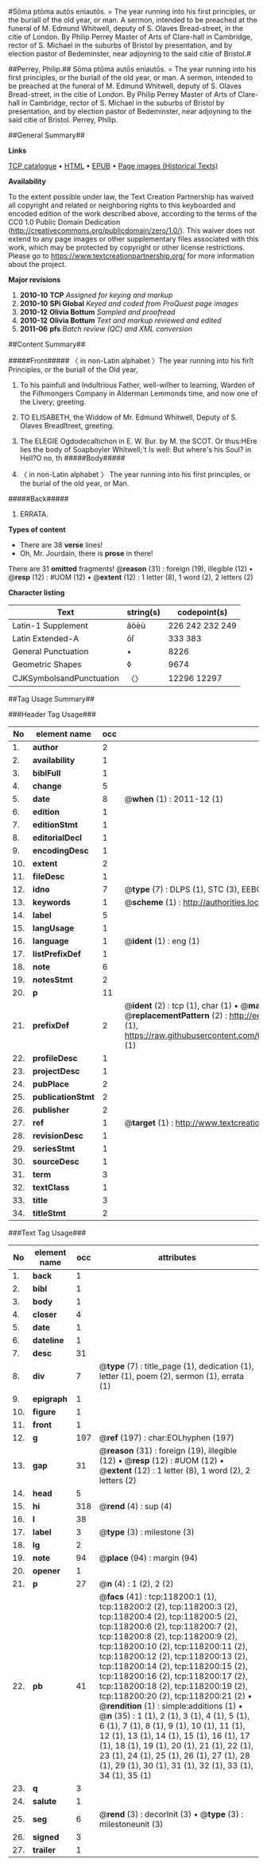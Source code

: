 #Sōma ptōma autōs eniautōs. = The year running into his first principles, or the buriall of the old year, or man. A sermon, intended to be preached at the funeral of M. Edmund Whitwell, deputy of S. Olaves Bread-street, in the citie of London. By Philip Perrey Master of Arts of Clare-hall in Cambridge, rector of S. Michael in the suburbs of Bristol by presentation, and by election pastor of Bedeminster, near adjoyning to the said citie of Bristol.#

##Perrey, Philip.##
Sōma ptōma autōs eniautōs. = The year running into his first principles, or the buriall of the old year, or man. A sermon, intended to be preached at the funeral of M. Edmund Whitwell, deputy of S. Olaves Bread-street, in the citie of London. By Philip Perrey Master of Arts of Clare-hall in Cambridge, rector of S. Michael in the suburbs of Bristol by presentation, and by election pastor of Bedeminster, near adjoyning to the said citie of Bristol.
Perrey, Philip.

##General Summary##

**Links**

[TCP catalogue](http://www.ota.ox.ac.uk/tcp/)  • 
[HTML](http://tei.it.ox.ac.uk/tcp/Texts-HTML/free/A90/A90514.html)  • 
[EPUB](http://tei.it.ox.ac.uk/tcp/Texts-EPUB/free/A90/A90514.epub) • 
[Page images (Historical Texts)](https://historicaltexts.jisc.ac.uk/eebo-99865944e)

**Availability**

To the extent possible under law, the Text Creation Partnership has waived all copyright and related or neighboring rights to this keyboarded and encoded edition of the work described above, according to the terms of the CC0 1.0 Public Domain Dedication (http://creativecommons.org/publicdomain/zero/1.0/). This waiver does not extend to any page images or other supplementary files associated with this work, which may be protected by copyright or other license restrictions. Please go to https://www.textcreationpartnership.org/ for more information about the project.

**Major revisions**

1. __2010-10__ __TCP__ *Assigned for keying and markup*
1. __2010-10__ __SPi Global__ *Keyed and coded from ProQuest page images*
1. __2010-12__ __Olivia Bottum__ *Sampled and proofread*
1. __2010-12__ __Olivia Bottum__ *Text and markup reviewed and edited*
1. __2011-06__ __pfs__ *Batch review (QC) and XML conversion*

##Content Summary##

#####Front#####
〈 in non-Latin alphabet 〉The year running into his firſt Principles, or the buriall of the Old year,
1. To his painfull and Induſtrious Father, well-wiſher to learning, Warden of the Fiſhmongers Company in Alderman Lemmonds time, and now one of the Livery; greeting.

1. TO ELISABETH, the Widdow of Mr. Edmund Whitwell, Deputy of S. Olaves Breadſtreet, greeting.

1. The ELEGIE Ogdodecaſtichon in E. W. Bur. by M. the SCOT.
Or thus:HEre lies the body of Soapboyler Whitwell;'t Is well: But where's his Soul? in Hell?O no, th
#####Body#####

1. 〈 in non-Latin alphabet 〉 The year running into his first principles, or the burial of the old year, or Man.

#####Back#####

1. ERRATA.

**Types of content**

  * There are 38 **verse** lines!
  * Oh, Mr. Jourdain, there is **prose** in there!

There are 31 **omitted** fragments! 
 @__reason__ (31) : foreign (19), illegible (12)  •  @__resp__ (12) : #UOM (12)  •  @__extent__ (12) : 1 letter (8), 1 word (2), 2 letters (2)

**Character listing**


|Text|string(s)|codepoint(s)|
|---|---|---|
|Latin-1 Supplement|âòèù|226 242 232 249|
|Latin Extended-A|ōſ|333 383|
|General Punctuation|•|8226|
|Geometric Shapes|◊|9674|
|CJKSymbolsandPunctuation|〈〉|12296 12297|

##Tag Usage Summary##

###Header Tag Usage###

|No|element name|occ|attributes|
|---|---|---|---|
|1.|__author__|2||
|2.|__availability__|1||
|3.|__biblFull__|1||
|4.|__change__|5||
|5.|__date__|8| @__when__ (1) : 2011-12 (1)|
|6.|__edition__|1||
|7.|__editionStmt__|1||
|8.|__editorialDecl__|1||
|9.|__encodingDesc__|1||
|10.|__extent__|2||
|11.|__fileDesc__|1||
|12.|__idno__|7| @__type__ (7) : DLPS (1), STC (3), EEBO-CITATION (1), PROQUEST (1), VID (1)|
|13.|__keywords__|1| @__scheme__ (1) : http://authorities.loc.gov/ (1)|
|14.|__label__|5||
|15.|__langUsage__|1||
|16.|__language__|1| @__ident__ (1) : eng (1)|
|17.|__listPrefixDef__|1||
|18.|__note__|6||
|19.|__notesStmt__|2||
|20.|__p__|11||
|21.|__prefixDef__|2| @__ident__ (2) : tcp (1), char (1)  •  @__matchPattern__ (2) : ([0-9\-]+):([0-9IVX]+) (1), (.+) (1)  •  @__replacementPattern__ (2) : http://eebo.chadwyck.com/downloadtiff?vid=$1&page=$2 (1), https://raw.githubusercontent.com/textcreationpartnership/Texts/master/tcpchars.xml#$1 (1)|
|22.|__profileDesc__|1||
|23.|__projectDesc__|1||
|24.|__pubPlace__|2||
|25.|__publicationStmt__|2||
|26.|__publisher__|2||
|27.|__ref__|1| @__target__ (1) : http://www.textcreationpartnership.org/docs/. (1)|
|28.|__revisionDesc__|1||
|29.|__seriesStmt__|1||
|30.|__sourceDesc__|1||
|31.|__term__|3||
|32.|__textClass__|1||
|33.|__title__|3||
|34.|__titleStmt__|2||


###Text Tag Usage###

|No|element name|occ|attributes|
|---|---|---|---|
|1.|__back__|1||
|2.|__bibl__|1||
|3.|__body__|1||
|4.|__closer__|4||
|5.|__date__|1||
|6.|__dateline__|1||
|7.|__desc__|31||
|8.|__div__|7| @__type__ (7) : title_page (1), dedication (1), letter (1), poem (2), sermon (1), errata (1)|
|9.|__epigraph__|1||
|10.|__figure__|1||
|11.|__front__|1||
|12.|__g__|197| @__ref__ (197) : char:EOLhyphen (197)|
|13.|__gap__|31| @__reason__ (31) : foreign (19), illegible (12)  •  @__resp__ (12) : #UOM (12)  •  @__extent__ (12) : 1 letter (8), 1 word (2), 2 letters (2)|
|14.|__head__|5||
|15.|__hi__|318| @__rend__ (4) : sup (4)|
|16.|__l__|38||
|17.|__label__|3| @__type__ (3) : milestone (3)|
|18.|__lg__|2||
|19.|__note__|94| @__place__ (94) : margin (94)|
|20.|__opener__|1||
|21.|__p__|27| @__n__ (4) : 1 (2), 2 (2)|
|22.|__pb__|41| @__facs__ (41) : tcp:118200:1 (1), tcp:118200:2 (2), tcp:118200:3 (2), tcp:118200:4 (2), tcp:118200:5 (2), tcp:118200:6 (2), tcp:118200:7 (2), tcp:118200:8 (2), tcp:118200:9 (2), tcp:118200:10 (2), tcp:118200:11 (2), tcp:118200:12 (2), tcp:118200:13 (2), tcp:118200:14 (2), tcp:118200:15 (2), tcp:118200:16 (2), tcp:118200:17 (2), tcp:118200:18 (2), tcp:118200:19 (2), tcp:118200:20 (2), tcp:118200:21 (2)  •  @__rendition__ (1) : simple:additions (1)  •  @__n__ (35) : 1 (1), 2 (1), 3 (1), 4 (1), 5 (1), 6 (1), 7 (1), 8 (1), 9 (1), 10 (1), 11 (1), 12 (1), 13 (1), 14 (1), 15 (1), 16 (1), 17 (1), 18 (1), 19 (1), 20 (1), 21 (1), 22 (1), 23 (1), 24 (1), 25 (1), 26 (1), 27 (1), 28 (1), 29 (1), 30 (1), 31 (1), 32 (1), 33 (1), 34 (1), 35 (1)|
|23.|__q__|3||
|24.|__salute__|1||
|25.|__seg__|6| @__rend__ (3) : decorInit (3)  •  @__type__ (3) : milestoneunit (3)|
|26.|__signed__|3||
|27.|__trailer__|1||
